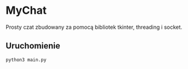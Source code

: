 # MyChat

Prosty czat zbudowany za pomocą bibliotek tkinter, threading i socket.

## Uruchomienie

```shell
python3 main.py
```
